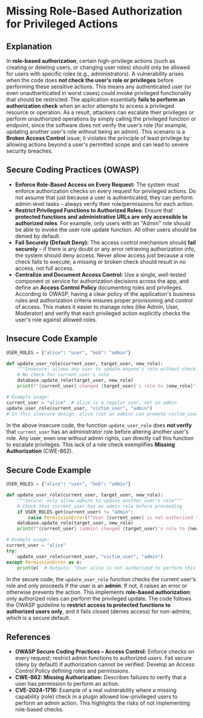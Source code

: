 # Missing Role-Based Authorization for Privileged Actions

## Explanation

In **role-based authorization**, certain high-privilege actions (such as creating or deleting users, or changing user roles) should only be allowed for users with specific roles (e.g., administrators). A vulnerability arises when the code does **not check the user's role or privileges** before performing these sensitive actions. This means any authenticated user (or even unauthenticated in worst cases) could invoke privileged functionality that should be restricted. The application essentially **fails to perform an authorization check** when an actor attempts to access a privileged resource or operation. As a result, attackers can escalate their privileges or perform unauthorized operations by simply calling the privileged function or endpoint, since the software does not verify the user’s role (for example, updating another user's role without being an admin). This scenario is a **Broken Access Control** issue; it violates the principle of least privilege by allowing actions beyond a user's permitted scope and can lead to severe security breaches.

## Secure Coding Practices (OWASP)

* **Enforce Role-Based Access on Every Request:** The system must enforce authorization checks on every request for privileged actions. Do not assume that just because a user is authenticated, they can perform admin-level tasks – always verify their role/permissions for each action.
* **Restrict Privileged Functions to Authorized Roles:** Ensure that **protected functions and administrative URLs are only accessible to authorized roles**. For example, only users with an "Admin" role should be able to invoke the user role update function. All other users should be denied by default.
* **Fail Securely (Default Deny):** The access control mechanism should **fail securely** – if there is any doubt or any error retrieving authorization info, the system should deny access. Never allow access just because a role check fails to execute; a missing or broken check should result in no access, not full access.
* **Centralize and Document Access Control:** Use a single, well-tested component or service for authorization decisions across the app, and define an **Access Control Policy** documenting roles and privileges. According to OWASP, having a clear policy of the application's business rules and authorization criteria ensures proper provisioning and control of access. This makes it easier to manage roles (like Admin, User, Moderator) and verify that each privileged action explicitly checks the user's role against allowed roles.

## Insecure Code Example

```python
USER_ROLES = {"alice": "user", "bob": "admin"}

def update_user_role(current_user, target_user, new_role):
    """Insecure: allows any user to update anyone's role without checking their privileges"""
    # No check for current_user's role
    database.update_role(target_user, new_role)
    print(f"{current_user} changed {target_user}'s role to {new_role}")

# Example usage:
current_user = "alice"  # alice is a regular user, not an admin
update_user_role(current_user, "victim_user", "admin")
# In this insecure design, alice (not an admin) can promote victim_user to admin with no restriction.
```

In the above insecure code, the function `update_user_role` does **not verify** that `current_user` has an administrator role before altering another user's role. Any user, even one without admin rights, can directly call this function to escalate privileges. This lack of a role check exemplifies **Missing Authorization** (CWE-862).

## Secure Code Example

```python
USER_ROLES = {"alice": "user", "bob": "admin"}

def update_user_role(current_user, target_user, new_role):
    """Secure: only allow admins to update another user's role"""
    # Check that current_user has an admin role before proceeding
    if USER_ROLES.get(current_user) != "admin":
        raise PermissionError(f"User {current_user} is not authorized to perform this action.")
    database.update_role(target_user, new_role)
    print(f"{current_user} (admin) changed {target_user}'s role to {new_role}")

# Example usage:
current_user = "alice"
try:
    update_user_role(current_user, "victim_user", "admin")
except PermissionError as e:
    print(e)  # Outputs: "User alice is not authorized to perform this action."
```

In the secure code, the `update_user_role` function checks the current user's role and only proceeds if the user is an **admin**. If not, it raises an error or otherwise prevents the action. This implements **role-based authorization**: only authorized roles can perform the privileged update. The code follows the OWASP guideline to **restrict access to protected functions to authorized users only**, and it fails closed (denies access) for non-admins, which is a secure default.

## References

* **OWASP Secure Coding Practices – Access Control:** Enforce checks on every request; restrict admin functions to authorized users. Fail secure (deny by default) if authorization cannot be verified. Develop an Access Control Policy defining roles and permissions.
* **CWE-862: Missing Authorization:** Describes failures to verify that a user has permission to perform an action.
* **CVE-2024-1716:** Example of a real vulnerability where a missing capability (role) check in a plugin allowed low-privileged users to perform an admin action. This highlights the risks of not implementing role-based checks.
